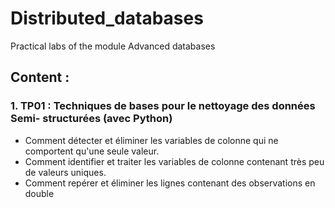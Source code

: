 # Distributed_databases
Practical labs of the module Advanced databases


## Content : 
 ### 1. TP01 : Techniques de bases pour le nettoyage des données Semi- structurées (avec Python)
- Comment détecter et éliminer les variables de colonne qui ne comportent qu'une seule valeur.
- Comment identifier et traiter les variables de colonne contenant très peu de valeurs uniques.
- Comment repérer et éliminer les lignes contenant des observations en double